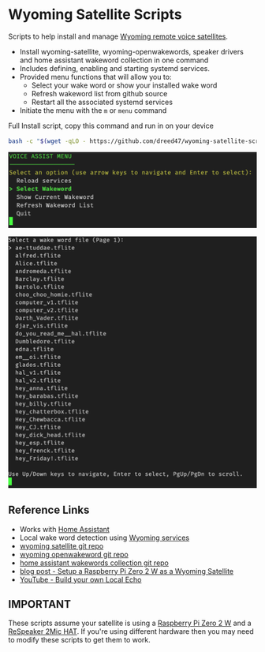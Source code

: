 # Wyoming Satellite Scripts

Scripts to help install and manage [Wyoming remote voice satellites](https://github.com/rhasspy/wyoming-satellite).
* Install wyoming-satellite, wyoming-openwakewords, speaker drivers and home assistant wakeword collection in one command
* Includes defining, enabling and starting systemd services.
* Provided menu functions that will allow you to:
  - Select your wake word or show your installed wake word
  - Refresh wakeword list from github source  
  - Restart all the associated systemd services  
 * Initiate the menu with the ```m``` or ```menu``` command  


Full Install script, copy this command and run in on your device  
```bash
bash -c "$(wget -qLO - https://github.com/dreed47/wyoming-satellite-scripts/raw/release/scripts/install.sh)"
```

![menu](assets/menu.png)  

![menu](assets/select-wakeword.png)  
## Reference Links
* Works with [Home Assistant](https://www.home-assistant.io/integrations/wyoming)
* Local wake word detection using [Wyoming services](https://github.com/rhasspy/wyoming#wyoming-projects)
* [wyoming satellite git repo](https://github.com/rhasspy/wyoming-satellite)
* [wyoming openwakeword git repo](https://github.com/rhasspy/wyoming-openwakeword)
* [home assistant wakewords collection git repo](https://github.com/fwartner/home-assistant-wakewords-collection) 
* [blog post - Setup a Raspberry Pi Zero 2 W as a Wyoming Satellite](https://www.slacker-labs.com/setup-a-raspberry-pi-zero-2-w-as-a-wyoming-satellite/)
* [YouTube - Build your own Local Echo](https://www.youtube.com/watch?v=Bd9qlR0mPB0)

## IMPORTANT
These scripts assume your satellite is using a [Raspberry Pi Zero 2 W](https://www.raspberrypi.com/products/raspberry-pi-zero-2-w/) and a [ReSpeaker 2Mic HAT](https://wiki.keyestudio.com/Ks0314_keyestudio_ReSpeaker_2-Mic_Pi_HAT_V1.0).  If you're using different hardware then you may need to modify these scripts to get them to work.



